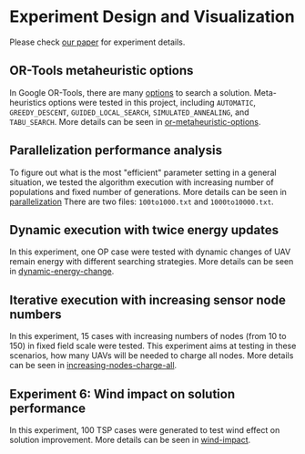 # Experiment Design and Visualization
Please check [our paper](https://arxiv.org/abs/2203.04595) for experiment details.

## OR-Tools metaheuristic options
In Google OR-Tools, there are many [options](https://developers.google.com/optimization/routing/routing_options) to search a solution. Meta-heuristics options were tested in this project, including `AUTOMATIC`, `GREEDY_DESCENT`, `GUIDED_LOCAL_SEARCH`, `SIMULATED_ANNEALING`, and `TABU_SEARCH`. More details can be seen in [or-metaheuristic-options](or-metaheuristic-options).

## Parallelization performance analysis
To figure out what is the most "efficient" parameter setting in a general situation, we tested the algorithm execution with increasing number of populations and fixed number of generations. More details can be seen in [parallelization](parallelization) There are two files: `100to1000.txt` and `1000to10000.txt`.

## Dynamic execution with twice energy updates
In this experiment, one OP case were tested with dynamic changes of UAV remain energy with different searching strategies. More details can be seen in [dynamic-energy-change](dynamic-energy-change).

## Iterative execution with increasing sensor node numbers
In this experiment, 15 cases with increasing numbers of nodes (from 10 to 150) in fixed field scale were tested. This experiment aims at testing in these scenarios, how many UAVs will be needed to charge all nodes. More details can be seen in [increasing-nodes-charge-all](increasing-nodes-charge-all).

## Experiment 6: Wind impact on solution performance
In this experiment, 100 TSP cases were generated to test wind effect on solution improvement. More details can be seen in [wind-impact](wind-impact).



